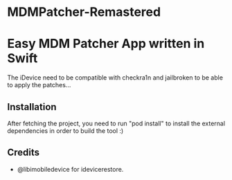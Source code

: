 # MDMPatcher-Remastered
# Easy MDM Patcher App written in Swift

The iDevice need to be compatible with checkra1n and jailbroken to be able to apply the patches...

## Installation

After fetching the project, you need to run "pod install" to install the external dependencies in order to build the tool :)

## Credits

* @libimobiledevice for idevicerestore.
